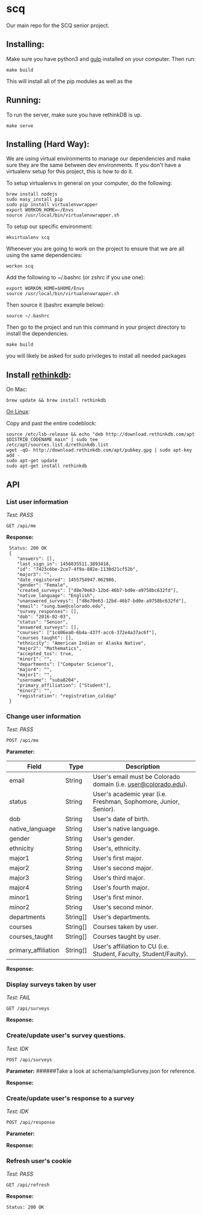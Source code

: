 # scq
Our main repo for the SCQ senior project.

## Installing:

Make sure you have python3 and [gulp](https://github.com/gulpjs/gulp/blob/master/docs/getting-started.md) installed on your computer. Then run:

```
make build
```

This will install all of the pip modules as well as the

## Running:

To run the server, make sure you have rethinkDB is up.

```
make serve
```

## Installing (Hard Way):
We are using virtual environments to manage our dependencies and make sure they are the same between dev environments. If you don't have a virtualenv setup for this project, this is how to do it.

To setup virtualenvs in general on your computer, do the following:
```
brew install nodejs
sudo easy_install pip
sudo pip install virtualenvwrapper
export WORKON_HOME=~/Envs
source /usr/local/bin/virtualenvwrapper.sh
```

To setup our specific environment:
```
mkvirtualenv scq
```

Whenever you are going to work on the project to ensure that we are all using the same dependencies:
```
workon scq
```

Add the following to ~/.bashrc (or zshrc if you use one):

```
export WORKON_HOME=$HOME/Envs
source /usr/local/bin/virtualenvwrapper.sh
```

Then source it (bashrc example below):
```
source ~/.bashrc
```

Then go to the project and run this command in your project directory to install the dependencies.
```
make build
```
you will likely be asked for sudo privileges to install all needed packages

## Install [rethinkdb]( https://rethinkdb.com/docs/install/):

On Mac:

```
brew update && brew install rethinkdb
```

[On Linux](https://www.rethinkdb.com/docs/install/ubuntu/):

Copy and past the entire codeblock:

```
source /etc/lsb-release && echo "deb http://download.rethinkdb.com/apt $DISTRIB_CODENAME main" | sudo tee /etc/apt/sources.list.d/rethinkdb.list
wget -qO- http://download.rethinkdb.com/apt/pubkey.gpg | sudo apt-key add -
sudo apt-get update
sudo apt-get install rethinkdb
```

## API

### List user information
*Test: PASS*
```
GET /api/me
```
**Response:**
```
 Status: 200 OK
 {
    "answers": [],
    "last_sign_in": 1456035511.3893418,
    "id": "7423c6be-2ce7-4f9a-882e-1130d21cf52b",
    "major3": "",
    "date_registered": 1455754947.062986,
    "gender": "Female",
    "created_surveys": ["d8e70e63-12bd-46b7-bd0e-a9758bc632fd"],
    "native_language": "English",
    "unanswered_surveys": ["d8e70e63-12bd-46b7-bd0e-a9758bc632fd"],
    "email": "sung.bae@colorado.edu",
    "survey_responses": [],
    "dob": "2016-02-03",
    "status": "Senior",
    "answered_surveys": [],
    "courses": ["1c406ea0-6b4a-437f-acc6-372e4a37ac6f"],
    "courses_taught": [],
    "ethnicity": "American Indian or Alaska Native",
    "major2": "Mathematics",
    "accepted_tos": true,
    "minor1": "",
    "departments": ["Computer Science"],
    "major4": "",
    "major1": "",
    "username": "suba8204",
    "primary_affiliation": ["Student"],
    "minor2": "",
    "registration": "registration_culdap"
 }
 ```                                                         

### Change user information
*Test: PASS*
```
POST /api/me
```
**Parameter:**

| Field               | Type          | Description                                                       |
| ------------------- | ------------- | ----------------------------------------------------------------- |
| email               | String        | User's email must be Colorado domain (i.e. user@colorado.edu).    |
| status              | String        | User's academic year (i.e. Freshman, Sophomore, Junior, Senior).  |
| dob                 | String        | User's date of birth.                                             |
| native_language     | String        | User's native language.                                           |
| gender              | String        | User's gender.                                                    |
| ethnicity           | String        | User's, ethnicity.                                                |
| major1              | String        | User's first major.                                               |
| major2              | String        | User's second major.                                              |
| major3              | String        | User's third major.                                               |
| major4              | String        | User's fourth major.                                              |
| minor1              | String        | User's first minor.                                               |
| minor2              | String        | User's second minor.                                              |
| departments         | String[]      | User's departments.                                               |
| courses             | String[]      | Courses taken by user.                                            |
| courses_taught      | String[]      | Courses taught by user.                                           |
| primary_affiliation | String[]      | User's affiliation to CU (i.e. Student, Faculty, Student/Faulty). |

**Response:**

### Display surveys taken by user
*Test: FAIL*
```
GET /api/surveys
```
**Response:**

### Create/update user's survey questions.
*Test: IDK*
```
POST /api/surveys
```
**Parameter:**
######Take a look at schema/sampleSurvey.json for reference.

**Response:**

### Create/update user's response to a survey
*Test: IDK*
```
POST /api/response
```
**Parameter:**

**Response:**

### Refresh user's cookie
*Test: PASS*
```
GET /api/refresh
```
**Response:**
```
Status: 200 OK
```
